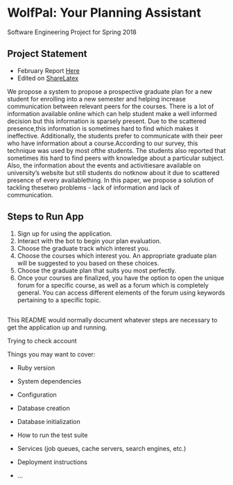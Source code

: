 # WolfPal: Your Planning Assistant
Software Engineering Project for Spring 2018

## Project Statement
- February Report [Here](https://github.com/ragarwa7/WolfPal/blob/master/Reports/team-k_wolfpal_feb_report.pdf)
- Edited on [ShareLatex](https://www.sharelatex.com/project/5a6fa9c8bcab1c4195f0a889)

We propose a system to propose a prospective graduate plan for a new student for enrolling into a new semester and helping increase communication between relevant peers for the courses. There is a lot of information available online which can help student make a well informed decision but this information is sparsely present. Due to the scattered presence,this information is sometimes hard to find which makes it ineffective. Additionally,  the  students  prefer  to  communicate with their peer who have information about a course.According to our survey, this technique was used by most ofthe students. The students also reported that sometimes itis hard to find peers with knowledge about a particular subject.  Also, the information about the events and activitiesare available on university’s website but still students do notknow about it due to scattered presence of every availablething.  In this paper, we propose a solution of tackling thesetwo problems - lack of information and lack of communication.

## Steps to Run App

1. Sign up for using the application.
2. Interact with the bot to begin your plan evaluation. 
3. Choose the graduate track which interest you. 
4. Choose the courses which interest you. An appropriate graduate plan will be suggested to you based on these choices. 
5. Choose the graduate plan that suits you most perfectly. 
6. Once your courses are finalized, you have the option to open the unique forum for a specific course, as well as a forum which is completely general. You can access different elements of the forum using keywords pertaining to a specific topic. 

## 

This README would normally document whatever steps are necessary to get the
application up and running.

Trying to check account

Things you may want to cover:

* Ruby version

* System dependencies

* Configuration

* Database creation

* Database initialization

* How to run the test suite

* Services (job queues, cache servers, search engines, etc.)

* Deployment instructions

* ...
